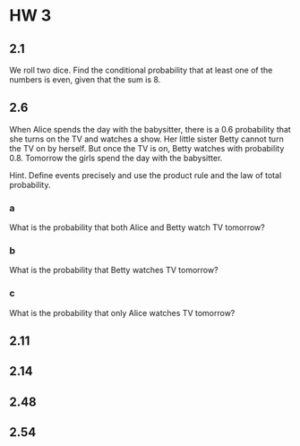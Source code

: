 # HW 3

## 2.1

We roll two dice. Find the conditional probability that at least one of the numbers is even, given that the sum is 8.



## 2.6

When Alice spends the day with the babysitter, there is a $0.6$ probability that she turns on the TV and watches a show. Her little sister Betty cannot turn the TV on by herself. But once the TV is on, Betty watches with probability $0.8$. Tomorrow the girls spend the day with the babysitter.

Hint. Define events precisely and use the product rule and the law of total probability.

### a

What is the probability that both Alice and Betty watch TV tomorrow?

### b

What is the probability that Betty watches TV tomorrow?

### c

What is the probability that only Alice watches TV tomorrow?

## 2.11



## 2.14

## 2.48

## 2.54
